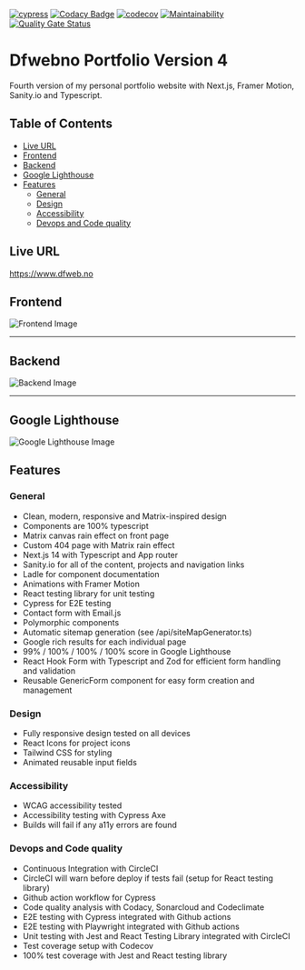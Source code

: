 [![cypress](https://github.com/w3bdesign/dfweb-v4/actions/workflows/cypress.yml/badge.svg)](https://github.com/w3bdesign/dfweb-v4/actions/workflows/cypress.yml)
[![Codacy Badge](https://app.codacy.com/project/badge/Grade/3e803ad0f17146b78bbed9850eb1461f)](https://app.codacy.com/gh/w3bdesign/dfweb-v4/dashboard?utm_source=gh&utm_medium=referral&utm_content=&utm_campaign=Badge_grade)
[![codecov](https://codecov.io/gh/w3bdesign/dfweb-v4/graph/badge.svg?token=AHQW8WQ6U8)](https://codecov.io/gh/w3bdesign/dfweb-v4)
[![Maintainability](https://api.codeclimate.com/v1/badges/8d5cae5017b1a9698843/maintainability)](https://codeclimate.com/github/w3bdesign/dfweb-v4/maintainability)
[![Quality Gate Status](https://sonarcloud.io/api/project_badges/measure?project=w3bdesign_dfweb-v4&metric=alert_status)](https://sonarcloud.io/summary/new_code?id=w3bdesign_dfweb-v4)
 
# Dfwebno Portfolio Version 4

Fourth version of my personal portfolio website with Next.js, Framer Motion, Sanity.io and Typescript.

## Table of Contents
- [Live URL](#live-url)
- [Frontend](#frontend)
- [Backend](#backend)
- [Google Lighthouse](#google-lighthouse)
- [Features](#features)
  - [General](#general)
  - [Design](#design)
  - [Accessibility](#accessibility)
  - [Devops and Code quality](#devops-and-code-quality)

## Live URL

https://www.dfweb.no

## Frontend

<img src="https://github.com/user-attachments/assets/958aaa13-0f82-405d-b1d2-ff99588cf7c4" alt="Frontend Image" />

* * *

## Backend

<img src="https://github.com/user-attachments/assets/67099a89-0cda-458a-9fcd-ab09b016ace4" alt="Backend Image" />

* * *

## Google Lighthouse

<img src="https://github.com/user-attachments/assets/56616d37-be9f-4459-91f0-6906b189bd1b" alt="Google Lighthouse Image" />

## Features

### General

- Clean, modern, responsive and Matrix-inspired design
- Components are 100% typescript
- Matrix canvas rain effect on front page
- Custom 404 page with Matrix rain effect
- Next.js 14 with Typescript and App router
- Sanity.io for all of the content, projects and navigation links
- Ladle for component documentation
- Animations with Framer Motion
- React testing library for unit testing
- Cypress for E2E testing
- Contact form with Email.js
- Polymorphic components
- Automatic sitemap generation (see /api/siteMapGenerator.ts)
- Google rich results for each individual page
- 99% / 100% / 100% / 100% score in Google Lighthouse
- React Hook Form with Typescript and Zod for efficient form handling and validation
- Reusable GenericForm component for easy form creation and management

### Design

- Fully responsive design tested on all devices
- React Icons for project icons
- Tailwind CSS for styling
- Animated reusable input fields

### Accessibility

- WCAG accessibility tested
- Accessibility testing with Cypress Axe
- Builds will fail if any a11y errors are found

### Devops and Code quality

- Continuous Integration with CircleCI
- CircleCI will warn before deploy if tests fail (setup for React testing library)
- Github action workflow for Cypress
- Code quality analysis with Codacy, Sonarcloud and Codeclimate
- E2E testing with Cypress integrated with Github actions
- E2E testing with Playwright integrated with Github actions
- Unit testing with Jest and React Testing Library integrated with CircleCI
- Test coverage setup with Codecov
- 100% test coverage with Jest and React testing library
